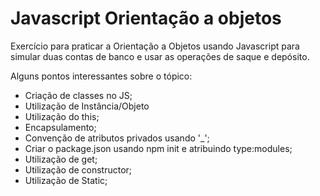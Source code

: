 # Javascript Orientação a objetos

Exercício para praticar a Orientação a Objetos usando Javascript para simular duas contas de banco e usar as operações de saque e depósito.

Alguns pontos interessantes sobre o tópico:
- Criação de classes no JS;
- Utilização de Instância/Objeto 
- Utilização do this; 
- Encapsulamento;
- Convenção de atributos privados usando '_';
- Criar o package.json usando npm init e atribuindo type:modules;
- Utilização de get;
- Utilização de constructor; 
- Utilização de Static; 



